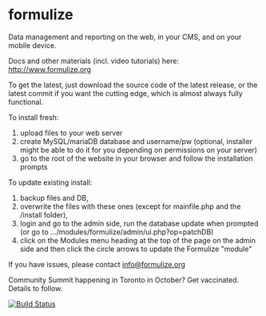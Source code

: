 formulize
=========

Data management and reporting on the web, in your CMS, and on your mobile device.

Docs and other materials (incl. video tutorials) here: http://www.formulize.org

To get the latest, just download the source code of the latest release, or the latest commit if you want the cutting edge, which is almost always fully functional.

To install fresh:
1) upload files to your web server
2) create MySQL/mariaDB database and username/pw (optional, installer might be able to do it for you depending on permissions on your server)
3) go to the root of the website in your browser and follow the installation prompts

To update existing install:
1) backup files and DB, 
2) overwrite the files with these ones (except for mainfile.php and the /install folder), 
3) login and go to the admin side, run the database update when prompted (or go to .../modules/formulize/admin/ui.php?op=patchDB)
4) click on the Modules menu heading at the top of the page on the admin side and then click the circle arrows to update the Formulize "module"

If you have issues, please contact info@formulize.org

Community Summit happening in Toronto in October? Get vaccinated. Details to follow.

[![Build Status](https://travis-ci.org/jegelstaff/formulize.png)](https://travis-ci.org/jegelstaff/formulize)
